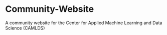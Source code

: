 # Community-Website
A community website for the Center for Applied Machine Learning and Data Science (CAMLDS)
